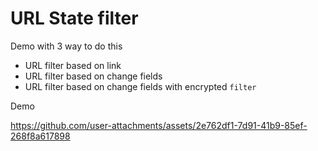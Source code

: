 # URL State filter

Demo with 3 way to do this

* URL filter based on link
* URL filter based on change fields
* URL filter based on change fields with encrypted `filter`


Demo




https://github.com/user-attachments/assets/2e762df1-7d91-41b9-85ef-268f8a617898






